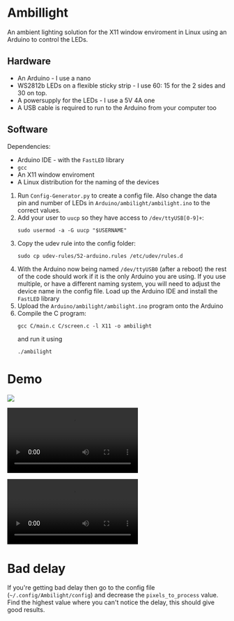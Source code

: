 # Ambillight
An ambient lighting solution for the X11 window enviroment in Linux using an Arduino to control the LEDs.

## Hardware
* An Arduino - I use a nano
* WS2812b LEDs on a flexible sticky strip - I use 60: 15 for the 2 sides and 30 on top.
* A powersupply for the LEDs - I use a 5V 4A one
* A USB cable is required to run to the Arduino from your computer too

## Software
Dependencies:
* Arduino IDE - with the `FastLED` library
* `gcc` 
* An X11 window enviroment
* A Linux distribution for the naming of the devices

1. Run `Config-Generator.py` to create a config file. Also change the data pin and number of LEDs in `Arduino/ambilight/ambilight.ino` to the correct values.
2. Add your user to `uucp` so they have access to `/dev/ttyUSB[0-9]+`: 
    ```shell
    sudo usermod -a -G uucp "$USERNAME"
    ```
3. Copy the udev rule into the config folder: 
    ```shell
    sudo cp udev-rules/52-arduino.rules /etc/udev/rules.d
    ```
4. With the Arduino now being named `/dev/ttyUSB0` (after a reboot) the rest of the code should work if it is the only Arduino you are using. If you use multiple, or have a different naming system, you will need to adjust the device name in the config file. Load up the Arduino IDE and install the `FastLED` library
5. Upload the `Arduino/ambilight/ambilight.ino` program onto the Arduino
6. Compile the C program: 
    ```shell
    gcc C/main.c C/screen.c -l X11 -o ambilight
    ``` 
    and run it using 
    ```shell
    ./ambilight
    ```

# Demo

![](https://github.com/josh26turner/ambilight/raw/master/Demo/Ambilight-1.jpg)

![](https://github.com/josh26turner/ambilight/raw/master/Demo/Ambilight-2.mp4)

![Rockstar Games, Inc](https://github.com/josh26turner/ambilight/raw/master/Demo/Ambilight-1.mp4 "GTA V splash screen")

# Bad delay  

If you're getting bad delay then go to the config file (`~/.config/Ambilight/config`) and decrease the `pixels_to_process` value. Find the highest value where you can't notice the delay, this should give good results.  
